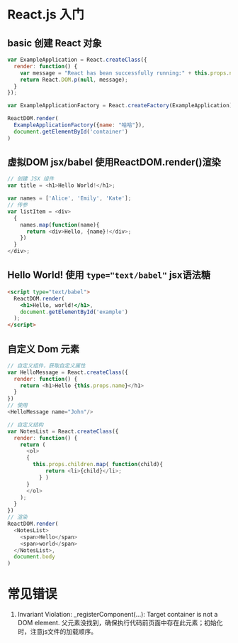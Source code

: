 # React.js 入门
## basic 创建 React 对象
```javascript
var ExampleApplication = React.createClass({
  render: function() {
    var message = "React has bean successfully running:" + this.props.name;
    return React.DOM.p(null, message);
  }
});

var ExampleApplicationFactory = React.createFactory(ExampleApplication);

ReactDOM.render(
  ExampleApplicationFactory({name: "哈哈"}),
  document.getElementById('container')
)
```
## 虚拟DOM jsx/babel 使用ReactDOM.render()渲染
```javascript
// 创建 JSX 组件
var title = <h1>Hello World!</h1>;

var names = ['Alice', 'Emily', 'Kate'];
// 传参
var listItem = <div>
  {
    names.map(function(name){
      return <div>Hello, {name}!</div>;
    })
  }
</div>;
```
## Hello World! 使用 `type="text/babel"` jsx语法糖
```html
<script type="text/babel">
  ReactDOM.render(
    <h1>Hello, world!</h1>,
    document.getElementById('example')
  );
</script>
```
## 自定义 Dom 元素
```javascript
// 自定义组件，获取自定义属性
var HelloMessage = React.createClass({
  render: function() {
    return <h1>Hello {this.props.name}</h1>
  }
})
// 使用
<HelloMessage name="John"/>

// 自定义结构
var NotesList = React.createClass({
  render: function() {
    return (
      <ol>
      {
        this.props.children.map( function(child){
            return <li>{child}</li>;
          } )
      }
      </ol>
    );
  }
})
// 渲染
ReactDOM.render(
  <NotesList>
    <span>Hello</span>
    <span>world</span>
  </NotesList>,
  document.body
)
```
# 常见错误
1. Invariant Violation: \_registerComponent(...): Target container is not a DOM element. 父元素没找到，确保执行代码前页面中存在此元素；初始化时，注意js文件的加载顺序。
